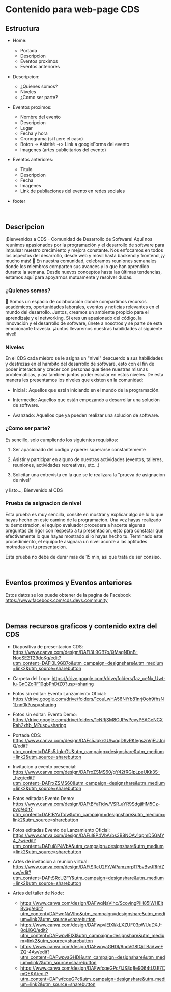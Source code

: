 # Contenido para web-page CDS

## Estructura

- Home:
	- Portada
	- Descripcion
	- Eventos proximos
	- Eventos anteriores

- Descripcion:
	- ¿Quienes somos?
	- Niveles
	- ¿Como ser parte?

- Eventos proximos:
	- Nombre del evento
	- Descripcion
	- Lugar
	- Fecha y hora
	- Cronograma (si fuere el caso)
	- Boton -> Asistiré ->> Link a googleForms del evento
	- Imagenes (artes publicitarios del evento)

- Eventos anteriores:
	- Titulo
	- Descripcion
	- Fecha
	- Imagenes
	- Link de publiaciones del evento en redes sociales

- footer

<br>

## Descripcion

¡Bienvenidos a CDS - Comunidad de Desarrollo de Software!
Aquí nos reunimos apasionados por la programación y el desarrollo de software para impulsar nuestro crecimiento y mejora constante. Nos enfocamos en todos los aspectos del desarrollo, desde web y móvil hasta backend y frontend, ¡y mucho más!
🚀 En nuestra comunidad, celebramos reuniones semanales donde los miembros comparten sus avances y lo que han aprendido durante la semana. Desde nuevos conceptos hasta las últimas tendencias, estamos aquí para apoyarnos mutuamente y resolver dudas.


### ¿Quienes somos?

🤝 Somos un espacio de colaboración donde compartimos recursos académicos, oportunidades laborales, eventos y noticias relevantes en el mundo del desarrollo. Juntos, creamos un ambiente propicio para el aprendizaje y el networking.
Si eres un apasionado del código, la innovación y el desarrollo de software, únete a nosotros y sé parte de esta emocionante travesía. ¡Juntos llevaremos nuestras habilidades al siguiente nivel!


### Niveles

En el CDS cada miebro se le asigna un "nivel" deacuerdo a sus habilidades y destrezas en el hambito del desarrollo de software, esto con el fin de poder interactuar y crecer con personas que tiene nuestras mismas problematicas, y asi tambien juntos poder escalar en estos niveles.
De esta manera les presentamos los niveles que existen en la comunidad:

- Inicial : Aquellos que están iniciando en el mundo de la programación.

- Intermedio: Aquellos que están empezando a desarrollar una solución de software.

- Avanzado: Aquellos que ya pueden realizar una solucion de software.


### ¿Como ser parte?

Es sencillo, solo cumpliendo los siguientes requisitos:

1. Ser apacionado del codigo y querer superarse constantemente

2. Asistir y participar en alguno de nuestras actividades (eventos, talleres, reuniones, actividades recreativas, etc...)

3. Solicitar una entrevista en la que se le realizara la "prueva de asignacion de nivel"

y listo..., Bienvenido al CDS


### Prueba de asignacion de nivel

Esta prueba es muy sencilla, consite en mostrar y explicar algo de lo lo que hayas hecho en este camino de la programacion.
Una vez hayas realizado tu demostracion, el equipo evaluador procedera a hacerte algunas preguntas de rigor con respecto a tu presentacion, esto para constatar que efectivamente lo que hayas mostrado si lo hayas hecho tu.
Terminado este procedimiento, el equipo te asignara un nivel acorde a las aptitudes motradas en tu presentacion.

Esta prueba no debe de durar mas de 15 min, asi que trata de ser consiso.

<br>

## Eventos proximos y Eventos anteriores

Estos datos se los puede obtener de la pagina de Facebook
https://www.facebook.com/cds.devs.community

<br>

## Demas recursos graficos y contenido extra del CDS

- Diapositiva de presentacion CDS: https://www.canva.com/design/DAFl3L9GB7o/QMaqNDnB-NoeSE2T29doKg/edit?utm_content=DAFl3L9GB7o&utm_campaign=designshare&utm_medium=link2&utm_source=sharebutton

- Carpeta del Logo: https://drive.google.com/drive/folders/1az_ceNx_Uwt-Iu-GnCZoRF10qbPhDtZO?usp=sharing

- Fotos sin editar: Evento Lanzamiento Oficial: https://drive.google.com/drive/folders/1couLwHA56NiYb81nrjOoh9fhsN1Lnn0k?usp=sharing

- Fotos sin editar: Evento Demo: https://drive.google.com/drive/folders/1cNRjSM8OJPwPevyP6AGeNCXRah2xhb_M?usp=sharing

- Portada CDS: https://www.canva.com/design/DAFs5JqkrGU/wqqD9vRKlegszpVjEUJnjQ/edit?utm_content=DAFs5JqkrGU&utm_campaign=designshare&utm_medium=link2&utm_source=sharebutton

- Invitacion a evento presencial: https://www.canva.com/design/DAFrxZSMS60/gY42fRGIpLpeUKk3S-_hzg/edit?utm_content=DAFrxZSMS60&utm_campaign=designshare&utm_medium=link2&utm_source=sharebutton

- Fotos editadas Evento Demo: https://www.canva.com/design/DAFtBYaTtdw/VSR_aYR9SdgjiHM5Cz-pyg/edit?utm_content=DAFtBYaTtdw&utm_campaign=designshare&utm_medium=link2&utm_source=sharebutton

- Fotos editadas Evento de Lanzamiento Oficial: https://www.canva.com/design/DAFuI8P4VbA/bs3B8NOAv1qpmD5GMY4_7w/edit?utm_content=DAFuI8P4VbA&utm_campaign=designshare&utm_medium=link2&utm_source=sharebutton

- Artes de invitacion a reunion virtual: https://www.canva.com/design/DAFtSRcU2FY/APamznrpTPbvBwJRIfdZuw/edit?utm_content=DAFtSRcU2FY&utm_campaign=designshare&utm_medium=link2&utm_source=sharebutton

- Artes del taller de Node:
	* https://www.canva.com/design/DAFwqNaVIhc/ScovingPIH85iWHEitByqg/edit?utm_content=DAFwqNaVIhc&utm_campaign=designshare&utm_medium=link2&utm_source=sharebutton
	* https://www.canva.com/design/DAFwpvlEIXI/kLXZUF03pWUuDXJ-8qLiGQ/edit?utm_content=DAFwpvlEIXI&utm_campaign=designshare&utm_medium=link2&utm_source=sharebutton
	* https://www.canva.com/design/DAFwpyaGHDI/9noVG8tQiTBaVweFZQ-4Aw/edit?utm_content=DAFwpyaGHDI&utm_campaign=designshare&utm_medium=link2&utm_source=sharebutton
	* https://www.canva.com/design/DAFwfcqeGPc/1JS8g8e9064tU3E7CmQEKA/edit?utm_content=DAFwfcqeGPc&utm_campaign=designshare&utm_medium=link2&utm_source=sharebutton






